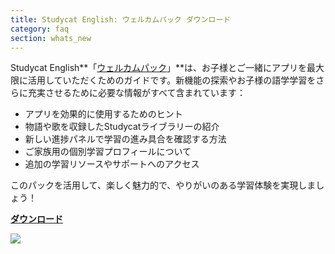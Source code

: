 ```yaml
---
title: Studycat English: ウェルカムパック ダウンロード
category: faq
section: whats_new
---
```

Studycat English**「[ウェルカムパック](https://res.cloudinary.com/dam8jh3m8/image/upload/v1731059311/docs/studycat-English-welcome-pack-en.pdf)」**は、お子様とご一緒にアプリを最大限に活用していただくためのガイドです。新機能の探索やお子様の語学学習をさらに充実させるために必要な情報がすべて含まれています：


* アプリを効果的に使用するためのヒント
* 物語や歌を収録したStudycatライブラリーの紹介
* 新しい進捗パネルで学習の進み具合を確認する方法
* ご家族用の個別学習プロフィールについて
* 追加の学習リソースやサポートへのアクセス


このパックを活用して、楽しく魅力的で、やりがいのある学習体験を実現しましょう！


  
**[ダウンロード](https://res.cloudinary.com/dam8jh3m8/image/upload/v1731059311/docs/studycat-English-welcome-pack-en.pdf)**


![](https://help.studycat.com/hc/article_attachments/40379484098969)